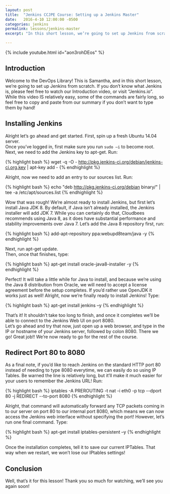```yaml
---
layout: post
title:  "Jenkins CCJPE Course: Setting up a Jenkins Master"
date:   2016-4-10 12:00:00 -0500
categories: jenkins
permalink: lessons/jenkins-master
excerpt: "In this short lesson, we’re going to set up Jenkins from scratch.  If you don’t know what Jenkins is, please feel free to watch our Introduction video, or visit Jenkins.io."  

---
```

{% include youtube.html id="aon3rohDEos" %}

Introduction
------------
Welcome to the DevOps Library!  This is Samantha, and in this short lesson, we’re going to set up Jenkins from scratch.  If you don’t know what Jenkins is, please feel free to watch our Introduction video, or visit “Jenkins.io”.  While this video IS relatively easy, some of the commands are fairly long, so feel free to copy and paste from our summary if you don’t want to type them by hand!

Installing Jenkins
------------------
Alright let’s go ahead and get started.  First, spin up a fresh Ubuntu 14.04 server.  
Once you’ve logged in, first make sure you run `sudo –i` to become root.  
Next, we need to add the Jenkins key to apt-get.  Run:

{% highlight bash %}
wget -q -O - http://pkg.jenkins-ci.org/debian/jenkins-ci.org.key | apt-key add -
{% endhighlight %}

Alright, now we need to add an entry to our sources list.  Run:

{% highlight bash %}
echo "deb http://pkg.jenkins-ci.org/debian binary/" | tee -a /etc/apt/sources.list
{% endhighlight %}

Wow that was rough!  We’re almost ready to install Jenkins, but first let’s install Java JDK 8.  By default, if Java isn’t already installed, the Jenkins installer will add JDK 7.  While you can certainly do that, Cloudbees recommends using Java 8, as it does have substantial performance and stability improvements over Java 7.
Let’s add the Java 8 repository first, run:

{% highlight bash %}
add-apt-repository ppa:webupd8team/java -y
{% endhighlight %}

Next, run apt-get update.  
Then, once that finishes, type:

{% highlight bash %}
apt-get install oracle-java8-installer -y
{% endhighlight %}

Perfect!  It will take a little while for Java to install, and because we’re using the Java 8 distribution from Oracle, we will need to accept a license
agreement before the setup completes.  If you’d rather use OpenJDK it works just as well!
Alright, now we’re finally ready to install Jenkins!  Type:

{% highlight bash %}
apt-get install jenkins –y
{% endhighlight %}

That’s it!  It shouldn’t take too long to finish, and once it completes we’ll be able to connect to the Jenkins Web UI on port 8080.  
Let’s go ahead and try that now, just open up a web browser, and type in the IP or hostname of your Jenkins server, followed by colon 8080.  There we go!  Great job!!  We’re now ready to go for the rest of the course.

Redirect Port 80 to 8080
------------------------
As a final note, if you’d like to reach Jenkins on the standard HTTP port 80 instead of needing to type 8080 everytime, we can easily do so using IP Tables.  Be warned the line is relatively long, but it’ll make it much easier for your users to remember the Jenkins URL!  Run:

{% highlight bash %}
iptables -A PREROUTING -t nat -i eth0 -p tcp --dport 80 -j REDIRECT --to-port 8080
{% endhighlight %}

Alright, that command will automatically forward any TCP packets coming in to our server on port 80 to our internal port 8080, which means we can now access the Jenkins web interface without specifying the port!  However, let’s run one final command.  Type:

{% highlight bash %}
apt-get install iptables-persistent –y
{% endhighlight %}

Once the installation completes, tell it to save our current IPTables.  That way when we restart, we won’t lose our IPtables settings!

Conclusion
----------
Well, that’s it for this lesson!  Thank you so much for watching, we’ll see you again soon!
